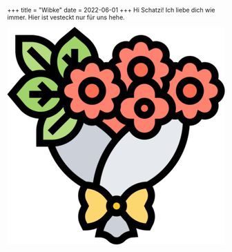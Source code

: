 +++
title = "Wibke"
date = 2022-06-01
+++
Hi Schatzi! Ich liebe dich wie immer.
Hier ist vesteckt nur für uns hehe.

![Blumen](/img/flower-bouquet.png)